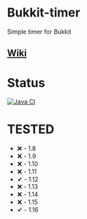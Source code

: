 # Bukkit-timer
Simple timer for Bukkit

## [Wiki](https://github.com/CheeseGrinder/bukkit-timer/wiki)

# Status

[![Java CI](https://github.com/CheeseGrinder/bukkit-timer/actions/workflows/maven.yml/badge.svg)](https://github.com/CheeseGrinder/bukkit-timer/actions/workflows/maven.yml)

# TESTED
- ❌ - 1.8
- ❌ - 1.9
- ❌ - 1.10
- ❌ - 1.11
- ✔ - 1.12
- ❌ - 1.13
- ❌ - 1.14
- ❌ - 1.15
- ✔ - 1.16
